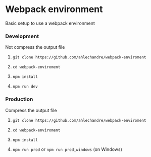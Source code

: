 # Webpack environment

Basic setup to use a webpack environment

### Development

Not compress the output file

1. `git clone https://github.com/ahlechandre/webpack-enviroment`

2. `cd webpack-enviroment`

3. `npm install`

4. `npm run dev`

### Production

Compress the output file

1. `git clone https://github.com/ahlechandre/webpack-enviroment`

2. `cd webpack-enviroment`

3. `npm install`

4. `npm run prod` or `npm run prod_windows` (on Windows) 
